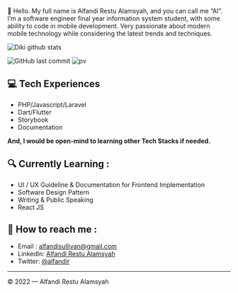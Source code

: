 👋 Hello. My full name is Alfandi Restu Alamsyah, and you can call me “Al”. I’m a software engineer final year information system student, with some ability to code in mobile development. Very passionate about modern mobile technology while considering the latest trends and techniques.


![Diki github stats](https://github-readme-stats.vercel.app/api?username=alfandir&show_icons=true&theme=dracula&hide=stars,issues)

![GitHub last commit](https://img.shields.io/github/last-commit/alfandir/alfandir)
![pv](https://pageview.vercel.app/?github_user=alfandir)


## 💻 Tech Experiences
- PHP/Javascript/Laravel
- Dart/Flutter
- Storybook
- Documentation

**And, I would be open-mind to learning other Tech Stacks if needed.**

## 🔍  Currently Learning :
- UI / UX Guideline & Documentation for Frontend Implementation
- Software Design Pattern
- Writing & Public Speaking
- React JS

## 🚀 How to reach me :
- Email : [alfandisullivan@gmail.com](mailto:alfandisullivan@gmail.com)
- LinkedIn: [Alfandi Restu Alamsyah](https://www.linkedin.com/in/alfandi-restu-alamsyah)
- Twitter: [@alfandir](https://twitter.com/alfandir)

---

© 2022 — Alfandi Restu Alamsyah
